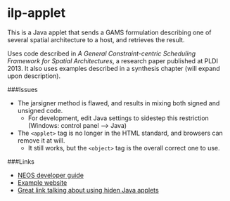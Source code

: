 ilp-applet
==========

This is a Java applet that sends a GAMS formulation describing one of several spatial architecture 
 to a host, and retrieves the result.
 
Uses code described in _A General Constraint-centric Scheduling Framework for Spatial Architectures_,
 a research paper published at PLDI 2013. It also uses examples described in a synthesis chapter (will 
 expand upon description).
 
###Issues
- The jarsigner method is flawed, and results in mixing both signed and unsigned code.
  - For development, edit Java settings to sidestep this restriction (Windows: control panel --> Java)
- The `<applet>` tag is no longer in the HTML standard, and browsers can remove it at will.
  - It still works, but the `<object>` tag is the overall correct one to use.

###Links
- [NEOS developer guide](http://www.neos-guide.org/content/java-developer-guide)
- [Example website](http://neos-dev-1.neos-server.org/guide/?q=node/27)
- [Great link talking about using hiden Java applets](http://windyroad.com.au/2006/08/14/reintroducing-javascript-and-hidden-applets-jaha/)
